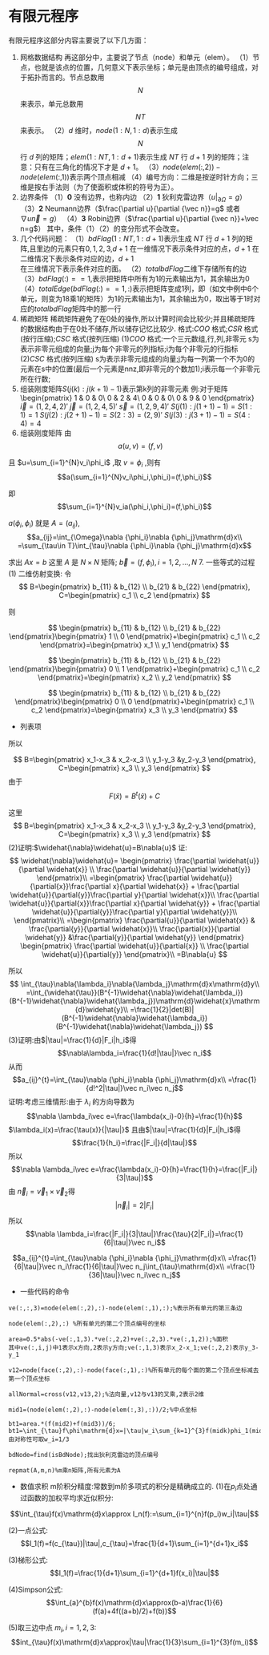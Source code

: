 ﻿# 有限元程序


有限元程序这部分内容主要说了以下几方面：
 1. 网格数据结构
 再这部分中，主要说了节点（node）和单元（elem）。
（1）节点，也就是该点的位置，几何意义下表示坐标；单元是由顶点的编号组成，对于拓扑而言的。节点总数用 $$N$$ 来表示，单元总数用 $$NT$$ 来表示。 
（2）$d$ 维时，$node(1:N,1:d)$表示生成 $$N$$ 行 $d$ 列的矩阵；$elem(1:NT,1:d+1)$表示生成 $NT$ 行 $d+1$ 列的矩阵；注意：只有在三角化的情况下才是 $d+1$。
（3）$node(elem(:,2))-node(elem(:,1))$表示两个顶点相减
（4）编号方向：二维是按逆时针方向；三维是按右手法则（为了使面积或体积的符号为正）。
 2. 边界条件
 （1）**0**  没有边界，也称内边
 （2）**1**  狄利克雷边界（$u|_{\partial{\Omega}}=g$）
 （3）**2**  Neumann边界（$\frac{\partial u}{\partial {\vec n}}=g$ 或者$\nabla u\vec n=g$）
 （4）**3**  Robin边界（$\frac{\partial u}{\partial {\vec n}}+\vec n=g$）
其中，条件（1）（2）的变分形式不会改变。
 3. 几个代码问题：
（1）$bdFlag(1:NT,1:d+1)$表示生成 $NT$ 行 $d+1$ 列的矩阵,且里边的元素只有$0,1,2,3$,$d+1$ 在一维情况下表示条件对应的点，$d+1$ 在二维情况下表示条件对应的边，$d+1$ 在三维情况下表示条件对应的面。
（2）$totalbdFlag$二维下存储所有的边
（3）$bdFlag(:)==1$,表示把矩阵中所有为$1$的元素输出为$1$，其余输出为$0$
（4）$totalEdge(bdFlag(:)==1,:)$表示把矩阵变成1列，即（如文中例中6个单元，则变为18乘1的矩阵）为$1$的元素输出为$1$，其余输出为$0$，取出等于1时对应的$totalbdFlag$矩阵中的那一行
 4. 稀疏矩阵
 稀疏矩阵避免了在0处的操作,所以计算时间会比较少;并且稀疏矩阵的数据结构由于在0处不储存,所以储存记忆比较少.
格式:$COO$ 格式;$CSR$ 格式(按行压缩);$CSC$ 格式(按列压缩)
(1)$COO$ 格式:一个三元数组,行,列,非零元
s为表示非零元组成的向量;j为每个非零元的列指标;i为每个非零元的行指标
(2)$CSC$ 格式(按列压缩)
s为表示非零元组成的向量;j为每一列第一个不为0的元素在s中的位置(最后一个元素是nnz,即非零元的个数加1);i表示每一个非零元所在行数;
 5. 组装刚度矩阵$S(j(k):j(k+1)-1)$表示第k列的非零元素
例:对于矩阵
\begin{pmatrix}
1 & 0 & 0\\
0 & 2 & 4\\
0 & 0 & 0\\
0 & 9 & 0
\end{pmatrix}
$\vec i=(1,2,4,2)'$
$\vec j=(1,2,4,5)'$
$\vec s=(1,2,9,4)'$
$S(j(1):j(1+1)-1)=S(1:1)=1$
$S(j(2):j(2+1)-1)=S(2:3)=(2,9)'$
$S(j(3):j(3+1)-1)=S(4:4)=4$
 6. 组装刚度矩阵
 由
$$a(u,v)=(f,v)$$

且 $u=\sum_{i=1}^{N}v_i\phi_i$ ,取 $v=\phi_i$ ,则有
$$a(\sum_{i=1}^{N}v_i\phi_i,\phi_i)=(f,\phi_i)$$

即
$$\sum_{i=1}^{N}v_ia(\phi_i,\phi_i)=(f,\phi_i)$$

$a(\phi_i,\phi_i)$ 就是 $A=(a_{ij})$, 
$$a_{ij}=\int_{\Omega}\nabla {\phi_i}\nabla {\phi_j}\mathrm{d}x\\
=\sum_{\tau\in T}\int_{\tau}\nabla {\phi_i}\nabla {\phi_j}\mathrm{d}x$$

求出 $Ax=b$ 
这里 $A$ 是 $N\times N$ 矩阵; $\vec b=(f,\phi_i),i=1,2,\dots,N$ 
 7. 一些等式的过程
(1)  二维仿射变换:
令
$$
B=\begin{pmatrix}
b_{11} & b_{12} \\
b_{21} & b_{22}
\end{pmatrix},
C=\begin{pmatrix}
c_1  \\
c_2
\end{pmatrix}
$$

则

$$
\begin{pmatrix}
b_{11} & b_{12} \\
b_{21} & b_{22}
\end{pmatrix}\begin{pmatrix}
1  \\
0
\end{pmatrix}+\begin{pmatrix}
c_1  \\
c_2
\end{pmatrix}=\begin{pmatrix}
x_1  \\
y_1
\end{pmatrix}
$$

$$
\begin{pmatrix}
b_{11} & b_{12} \\
b_{21} & b_{22}
\end{pmatrix}\begin{pmatrix}
0  \\
1
\end{pmatrix}+\begin{pmatrix}
c_1  \\
c_2
\end{pmatrix}=\begin{pmatrix}
x_2  \\
y_2
\end{pmatrix}
$$

$$
\begin{pmatrix}
b_{11} & b_{12} \\
b_{21} & b_{22}
\end{pmatrix}\begin{pmatrix}
0  \\
0
\end{pmatrix}+\begin{pmatrix}
c_1  \\
c_2
\end{pmatrix}=\begin{pmatrix}
x_3  \\
y_3
\end{pmatrix}
$$

 - 列表项

所以

$$
B=\begin{pmatrix}
x_1-x_3 & x_2-x_3 \\
y_1-y_3 &y_2-y_3
\end{pmatrix},
C=\begin{pmatrix}
x_3  \\
y_3
\end{pmatrix}
$$
由于
$$F(\widehat{x})=B^{t}(\widehat{x})+C$$

这里
$$
B=\begin{pmatrix}
x_1-x_3 & x_2-x_3 \\
y_1-y_3 &y_2-y_3
\end{pmatrix},
C=\begin{pmatrix}
x_3  \\
y_3
\end{pmatrix}
$$
(2)证明:$\widehat{\nabla}\widehat{u}=B\nabla{u}$
证:
$$
\widehat{\nabla}\widehat{u}=
\begin{pmatrix}
\frac{\partial  \widehat{u}}{\partial  \widehat{x}}  \\
\frac{\partial  \widehat{u}}{\partial  \widehat{y}}
\end{pmatrix}\\
=\begin{pmatrix}
\frac{\partial  \widehat{u}}{\partial{x}}\frac{\partial x}{\partial  \widehat{x}} + \frac{\partial  \widehat{u}}{\partial{y}}\frac{\partial y}{\partial  \widehat{x}}\\
\frac{\partial  \widehat{u}}{\partial{x}}\frac{\partial x}{\partial  \widehat{y}} + \frac{\partial  \widehat{u}}{\partial{y}}\frac{\partial y}{\partial  \widehat{y}}\\
\end{pmatrix}\\
=\begin{pmatrix}
\frac{\partial{u}}{\partial  \widehat{x}} & \frac{\partial{y}}{\partial  \widehat{x}}\\
\frac{\partial{x}}{\partial  \widehat{y}} &\frac{\partial{y}}{\partial  \widehat{y}}
\end{pmatrix}
\begin{pmatrix}
\frac{\partial  \widehat{u}}{\partial{x}}  \\
\frac{\partial  \widehat{u}}{\partial{y}}
\end{pmatrix}\\
=B\nabla{u}
$$

所以
$$
\int_{\tau}\nabla{\lambda_i}\nabla{\lambda_j}\mathrm{d}x\mathrm{d}y\\
=\int_{\widehat{\tau}}(B^{-1}\widehat{\nabla}\widehat{\lambda_i})(B^{-1}\widehat{\nabla}\widehat{\lambda_j})\mathrm{d}\widehat{x}\mathrm{d}\widehat{y}\\
=\frac{1}{2}|det(B)|(B^{-1}\widehat{\nabla}\widehat{\lambda_i})(B^{-1}\widehat{\nabla}\widehat{\lambda_j})
$$
(3)证明:由$|\tau|=\frac{1}{d}|F_i|h_i$得
$$\nabla\lambda_i=\frac{1}{d!|\tau|}\vec n_i$$
从而
$$a_{ij}^{t}=\int_{\tau}\nabla {\phi_i}\nabla {\phi_j}\mathrm{d}x\\
=\frac{1}{d!^2|\tau|}\vec n_i\vec n_j$$
证明:考虑三维情形:由于 $\lambda_i$ 的方向导数为
$$\nabla \lambda_i\vec e=\frac{\lambda(x_i)-0}{h}=\frac{1}{h}$$
$\lambda_i(x)=\frac{\tau(x)}{|\tau|}$
且由$|\tau|=\frac{1}{d}|F_i|h_i$得
$$\frac{1}{h_i}=\frac{|F_i|}{d|\tau|}$$
所以$$\nabla \lambda_i\vec e=\frac{\lambda(x_i)-0}{h}=\frac{1}{h}=\frac{|F_i|}{3|\tau|}$$
由 $\vec n_i=\vec v_1\times\vec v_2$得
$$|\vec n_i|=2|F_i|$$
所以$$\nabla \lambda_i=\frac{|F_i|}{3|\tau|}\frac{\tau}{2|F_i|}=\frac{1}{6|\tau|}\vec n_i$$

$$a_{ij}^{t}=\int_{\tau}\nabla {\phi_i}\nabla {\phi_j}\mathrm{d}x\\
=\frac{1}{6|\tau|}\vec n_i\frac{1}{6|\tau|}\vec n_j\int_{\tau}\mathrm{d}x\\
=\frac{1}{36|\tau|}\vec n_i\vec n_j$$
 
- 一些代码的命令

```
ve(:,:,3)=node(elem(:,2),:)-node(elem(:,1),:);%表示所有单元的第三条边

node(elem(:,2),:) %所有单元的第二个顶点编号的坐标

area=0.5*abs(-ve(:,1,3).*ve(:,2,2)+ve(:,2,3).*ve(:,1,2));%面积
其中ve(:,i,j)中1表示x方向,2表示y方向;ve(:,1,3)表示x_2-x_1;ve(:,2,2)表示y_3-y_1

v12=node(face(:,2),:)-node(face(:,1),:)%所有单元的每个面的第二个顶点坐标减去第一个顶点坐标

allNormal=cross(v12,v13,2);%法向量,v12与v13的叉乘,2表示2维

mid1=(node(elem(:,2),:)-node(elem(:,3),:))/2;%中点坐标

bt1=area.*(f(mid2)+f(mid3))/6;
bt1=\int_{\tau}f\phi\mathrm{d}x=|\tau|w_i\sum_{k=1}^{3}f(midk)phi_1(midk)=|\tau|/3(f(mid1)0+f(mid2)/2+f(mid3)/2),由对称性可取w_i=1/3

bdNode=find(isBdNode);找出狄利克雷边的顶点编号

repmat(A,m,n)%m乘n矩阵,所有元素为A
```

 - 数值求积
 m阶积分精度:常数到m阶多项式的积分是精确成立的.
(1)在$p_i$点处通过函数的加权平均求近似积分:

$$\int_{\tau}f(x)\mathrm{d}x\approx I_n(f):=\sum_{i=1}^{n}f(p_i)w_i|\tau|$$

(2)一点公式:
$$I_1(f)=f(c_{\tau})|\tau|,c_{\tau}=\frac{1}{d+1}\sum_{i=1}^{d+1}x_i$$

(3)梯形公式:
$$I_1(f)=\frac{1}{d+1}\sum_{i=1}^{d+1}f(x_i)|\tau|$$

(4)Simpson公式:
$$\int_{a}^{b}f(x)\mathrm{d}x\approx(b-a)\frac{1}{6}(f(a)+4f((a+b)/2)+f(b))$$

(5)取三边中点 $m_i,i=1,2,3$:
$$int_{\tau}f(x)\mathrm{d}x\approx|\tau|\frac{1}{3}\sum_{i=1}^{3}f(m_i)$$

